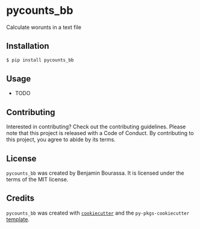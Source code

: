 # pycounts_bb

Calculate worunts in a text file

## Installation

```bash
$ pip install pycounts_bb
```

## Usage

- TODO

## Contributing

Interested in contributing? Check out the contributing guidelines. Please note that this project is released with a Code of Conduct. By contributing to this project, you agree to abide by its terms.

## License

`pycounts_bb` was created by Benjamin Bourassa. It is licensed under the terms of the MIT license.

## Credits

`pycounts_bb` was created with [`cookiecutter`](https://cookiecutter.readthedocs.io/en/latest/) and the `py-pkgs-cookiecutter` [template](https://github.com/py-pkgs/py-pkgs-cookiecutter).
